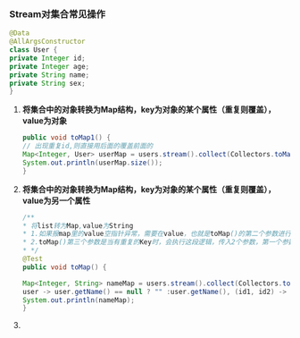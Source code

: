 ### Stream对集合常见操作

```java
@Data
@AllArgsConstructor
class User {
private Integer id;
private Integer age;
private String name;
private String sex;
}
```

1. **将集合中的对象转换为Map结构，key为对象的某个属性（重复则覆盖），value为对象**

   ```java
   public void toMap1() {
   // 出现重复id,则直接用后面的覆盖前面的
   Map<Integer, User> userMap = users.stream().collect(Collectors.toMap(User::getId, Function.identity(), (id1, id2) -> id2));
   System.out.println(userMap.size());
   }
   ```

2. **将集合中的对象转换为Map结构，key为对象的某个属性（重复则覆盖），value为另一个属性**

   ```java
   /**
   * 将list转为Map,value为String
   * 1.如果报map里的value空指针异常，需要在value，也就是toMap()的第二个参数进行空(null)值的判断逻辑
   * 2.toMap()第三个参数是当有重复的Key时，会执行这段逻辑，传入2个参数，第一个参数是已经存在Map的value	 值，第二个是即将覆盖的value值，最终以返回哪个值为准
   * */
   @Test
   public void toMap() {
   
   Map<Integer, String> nameMap = users.stream().collect(Collectors.toMap(User::getId,
   user -> user.getName() == null ? "" :user.getName(), (id1, id2) -> id2));
   System.out.println(nameMap);
   }
   ```

3. 